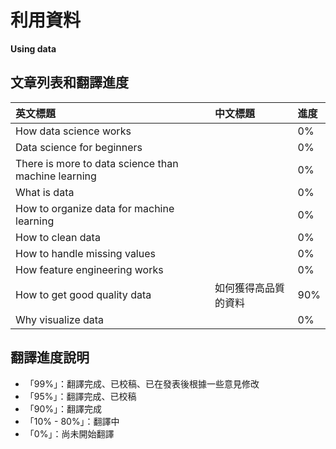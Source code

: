 # 利用資料

**Using data**

## 文章列表和翻譯進度

| 英文標題 | 中文標題 | 進度 |
| :--- | :--- | :--- |
| How data science works |  | 0% |
| Data science for beginners |  | 0% |
| There is more to data science than machine learning |  | 0% |
| What is data |  | 0% |
| How to organize data for machine learning |  | 0% |
| How to clean data |  | 0% |
| How to handle missing values |  | 0% |
| How feature engineering works |  | 0% |
| How to get good quality data | 如何獲得高品質的資料 | 90% |
| Why visualize data |  | 0% |

## 翻譯進度說明

* 「99%」：翻譯完成、已校稿、已在發表後根據一些意見修改
* 「95%」：翻譯完成、已校稿
* 「90%」：翻譯完成
* 「10% - 80%」：翻譯中
* 「0%」：尚未開始翻譯



